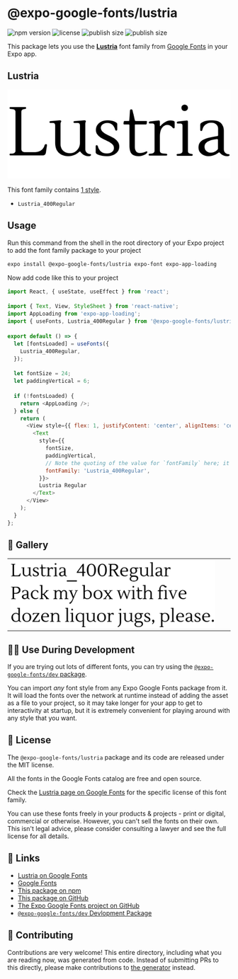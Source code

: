 # @expo-google-fonts/lustria

![npm version](https://flat.badgen.net/npm/v/@expo-google-fonts/lustria)
![license](https://flat.badgen.net/github/license/expo/google-fonts)
![publish size](https://flat.badgen.net/packagephobia/install/@expo-google-fonts/lustria)
![publish size](https://flat.badgen.net/packagephobia/publish/@expo-google-fonts/lustria)

This package lets you use the [**Lustria**](https://fonts.google.com/specimen/Lustria) font family from [Google Fonts](https://fonts.google.com/) in your Expo app.

## Lustria

![Lustria](./font-family.png)

This font family contains [1 style](#-gallery).

- `Lustria_400Regular`

## Usage

Run this command from the shell in the root directory of your Expo project to add the font family package to your project
```sh
expo install @expo-google-fonts/lustria expo-font expo-app-loading
```

Now add code like this to your project
```js
import React, { useState, useEffect } from 'react';

import { Text, View, StyleSheet } from 'react-native';
import AppLoading from 'expo-app-loading';
import { useFonts, Lustria_400Regular } from '@expo-google-fonts/lustria';

export default () => {
  let [fontsLoaded] = useFonts({
    Lustria_400Regular,
  });

  let fontSize = 24;
  let paddingVertical = 6;

  if (!fontsLoaded) {
    return <AppLoading />;
  } else {
    return (
      <View style={{ flex: 1, justifyContent: 'center', alignItems: 'center' }}>
        <Text
          style={{
            fontSize,
            paddingVertical,
            // Note the quoting of the value for `fontFamily` here; it expects a string!
            fontFamily: 'Lustria_400Regular',
          }}>
          Lustria Regular
        </Text>
      </View>
    );
  }
};

```

## 🔡 Gallery


||||
|-|-|-|
|![Lustria_400Regular](./Lustria_400Regular.ttf.png)||||


## 👩‍💻 Use During Development

If you are trying out lots of different fonts, you can try using the [`@expo-google-fonts/dev` package](https://github.com/expo/google-fonts/tree/master/font-packages/dev#readme).

You can import *any* font style from any Expo Google Fonts package from it. It will load the fonts
over the network at runtime instead of adding the asset as a file to your project, so it may take longer
for your app to get to interactivity at startup, but it is extremely convenient
for playing around with any style that you want.

## 📖 License

The `@expo-google-fonts/lustria` package and its code are released under the MIT license.

All the fonts in the Google Fonts catalog are free and open source.

Check the [Lustria page on Google Fonts](https://fonts.google.com/specimen/Lustria) for the specific license of this font family.

You can use these fonts freely in your products & projects - print or digital, commercial or otherwise. However, you can't sell the fonts on their own. This isn't legal advice, please consider consulting a lawyer and see the full license for all details.

## 🔗 Links

- [Lustria on Google Fonts](https://fonts.google.com/specimen/Lustria)
- [Google Fonts](https://fonts.google.com/)
- [This package on npm](https://www.npmjs.com/package/@expo-google-fonts/lustria)
- [This package on GitHub](https://github.com/expo/google-fonts/tree/master/font-packages/lustria)
- [The Expo Google Fonts project on GitHub](https://github.com/expo/google-fonts)
- [`@expo-google-fonts/dev` Devlopment Package](https://github.com/expo/google-fonts/tree/master/font-packages/dev)

## 🤝 Contributing

Contributions are very welcome! This entire directory, including what you are reading now, was generated from code. Instead of submitting PRs to this directly, please make contributions to [the generator](https://github.com/expo/google-fonts/tree/master/packages/generator) instead.
